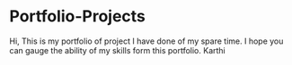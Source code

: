 # Portfolio-Projects
Hi, 
This is my portfolio of project I have done of my spare time. I hope you can gauge the ability of my skills form this portfolio.
Karthi
